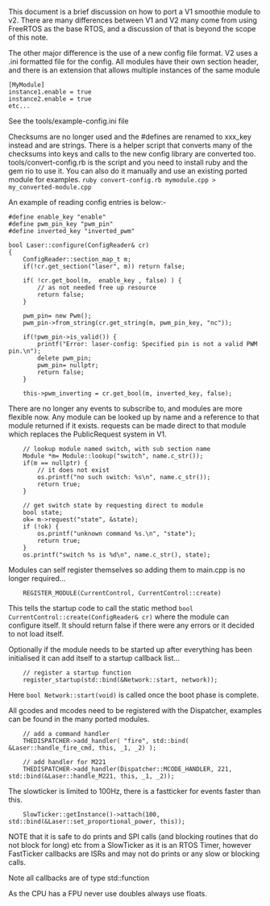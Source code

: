 This document is a brief discussion on how to port a V1 smoothie module to v2.
There are many differences between V1 and V2 many come from using FreeRTOS as the base RTOS, and a discussion of that is beyond the scope of this note.

The other major difference is the use of a new config file format. V2 uses a .ini formatted file for the config.
All  modules have their own section header, and there is an extension that allows multiple instances of the same module
```
[MyModule]
instance1.enable = true
instance2.enable = true
etc...
```
See the tools/example-config.ini file

Checksums are no longer used and the #defines are renamed to xxx_key instead and are strings.
There is a helper script that converts many of the checksums into keys and calls to the new config library are converted too.
tools/convert-config.rb is the script and you need to install ruby and the gem rio to use it. You can also do it manually and use an existing ported module for examples.
```ruby convert-config.rb mymodule.cpp > my_converted-module.cpp```

An example of reading config entries is below:-
```
#define enable_key "enable"
#define pwm_pin_key "pwm_pin"
#define inverted_key "inverted_pwm"

bool Laser::configure(ConfigReader& cr)
{
    ConfigReader::section_map_t m;
    if(!cr.get_section("laser", m)) return false;

    if( !cr.get_bool(m,  enable_key , false) ) {
        // as not needed free up resource
        return false;
    }

    pwm_pin= new Pwm();
    pwm_pin->from_string(cr.get_string(m, pwm_pin_key, "nc"));

    if(!pwm_pin->is_valid()) {
        printf("Error: laser-config: Specified pin is not a valid PWM pin.\n");
        delete pwm_pin;
        pwm_pin= nullptr;
        return false;
    }

    this->pwm_inverting = cr.get_bool(m, inverted_key, false);
```

There are no longer any events to subscribe to, and modules are more flexible now. Any module can be looked up by name and a reference to that module returned if it exists. requests can be made direct to that module which replaces the PublicRequest system in V1.

```
    // lookup module named switch, with sub section name
    Module *m= Module::lookup("switch", name.c_str());
    if(m == nullptr) {
        // it does not exist
        os.printf("no such switch: %s\n", name.c_str());
        return true;
    }

    // get switch state by requesting direct to module
    bool state;
    ok= m->request("state", &state);
    if (!ok) {
        os.printf("unknown command %s.\n", "state");
        return true;
    }
    os.printf("switch %s is %d\n", name.c_str(), state);
```

Modules can self register themselves so adding them to main.cpp is no longer required...

```
    REGISTER_MODULE(CurrentControl, CurrentControl::create)
```

This tells the startup code to call the static method ```bool CurrentControl::create(ConfigReader& cr)``` where the module can configure itself. It should return false if there were any errors or it decided to not load itself.

Optionally if the module needs to be started up after everything has been initialised it can add itself to a startup callback list...
```
    // register a startup function
    register_startup(std::bind(&Network::start, network));
```
Here ```bool Network::start(void)``` is called once the boot phase is complete.


All gcodes and mcodes need to be registered with the Dispatcher, examples can be found in the many ported modules.
```
    // add a command handler
    THEDISPATCHER->add_handler( "fire", std::bind( &Laser::handle_fire_cmd, this, _1, _2) );

    // add handler for M221
    THEDISPATCHER->add_handler(Dispatcher::MCODE_HANDLER, 221, std::bind(&Laser::handle_M221, this, _1, _2));
```

The slowticker is limited to 100Hz, there is a fastticker for events faster than this.

```
    SlowTicker::getInstance()->attach(100, std::bind(&Laser::set_proportional_power, this));
```

NOTE that it is safe to do prints and SPI calls (and blocking routines that do not block for long) etc from a SlowTicker as it is an RTOS Timer, however FastTicker callbacks are ISRs and may not do prints or any slow or blocking calls.

Note all callbacks are of type std::function

As the CPU has a FPU never use doubles always use floats.
